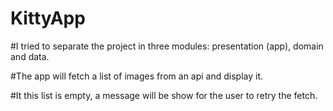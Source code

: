 # KittyApp

#I tried to separate the project in three modules: presentation (app), domain and data. 

#The app will fetch a list of images from an api and display it. 

#It this list is empty, a message will be show for the user to retry the fetch. 
